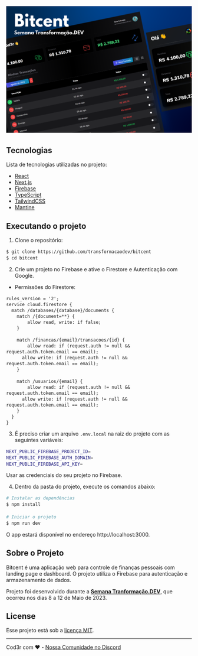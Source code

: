 <h2 align="center">
    <img alt="Fundamentos" src="https://github.com/alvarosantosph/pratica-de-conhecimento-dev/blob/main/semana-transformacao-dev-cod3r/bitcent/cover.svg" />
</h2>

## Tecnologias

Lista de tecnologias utilizadas no projeto:

- [React](https://reactjs.org)
- [Next.js](https://nextjs.org/)
- [Firebase](https://firebase.google.com/)
- [TypeScript](https://www.typescriptlang.org/)
- [TailwindCSS](https://tailwindcss.com/)
- [Mantine](https://mantine.dev/)

## Executando o projeto

1. Clone o repositório:

```bash
$ git clone https://github.com/transformacaodev/bitcent
$ cd bitcent
```

2. Crie um projeto no Firebase e ative o Firestore e Autenticação com Google.

- Permissões do Firestore:

```
rules_version = '2';
service cloud.firestore {
  match /databases/{database}/documents {
    match /{document=**} {
    	allow read, write: if false;
    }

    match /financas/{email}/transacoes/{id} {
  		allow read: if (request.auth != null && request.auth.token.email == email);
      allow write: if (request.auth != null && request.auth.token.email == email);
    }
    
    match /usuarios/{email} {
  		allow read: if (request.auth != null && request.auth.token.email == email);
      allow write: if (request.auth != null && request.auth.token.email == email);
    }
  }
}
```




3. É preciso criar um arquivo `.env.local` na raiz do projeto com as seguintes variáveis:

```bash
NEXT_PUBLIC_FIREBASE_PROJECT_ID=
NEXT_PUBLIC_FIREBASE_AUTH_DOMAIN=
NEXT_PUBLIC_FIREBASE_API_KEY=
```
Usar as credenciais do seu projeto no Firebase.

4. Dentro da pasta do projeto, execute os comandos abaixo:

```bash
# Instalar as dependências
$ npm install

# Iniciar o projeto
$ npm run dev
```
O app estará disponível no endereço http://localhost:3000.

## Sobre o Projeto

Bitcent é uma aplicação web para controle de finanças pessoais com landing page e dashboard. O projeto utiliza o Firebase para autenticação e armazenamento de dados.

Projeto foi desenvolvido durante a **[Semana Tranformação.DEV](https://transformacao.dev/)**, que ocorreu nos dias 8 a 12 de Maio de 2023.


## License

Esse projeto está sob a [licença MIT](LICENSE.md).

---

Cod3r com ❤️ -  [Nossa Comunidade no Discord](https://discord.gg/JexVkcc3vr)
